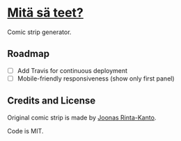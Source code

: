 
# [Mitä sä teet?](http://mitasateet.heap.fi/)

Comic strip generator.

## Roadmap

- [ ] Add Travis for continuous deployment
- [ ] Mobile-friendly responsiveness (show only first panel)

## Credits and License

Original comic strip is made by [Joonas Rinta-Kanto](https://twitter.com/joonasrk).

Code is MIT.
